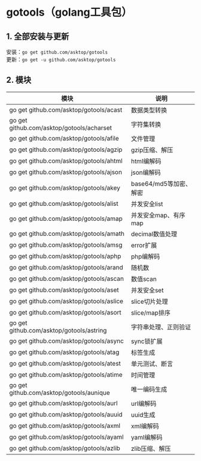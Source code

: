# gotools（golang工具包）

## 1. 全部安装与更新

安装：`go get github.com/asktop/gotools`  
更新：`go get -u github.com/asktop/gotools`

## 2. 模块
| 模块 | 说明 |
| --- | --- |
| go get github.com/asktop/gotools/acast    | 数据类型转换 |
| go get github.com/asktop/gotools/acharset | 字符集转换 |
| go get github.com/asktop/gotools/afile    | 文件管理 |
| go get github.com/asktop/gotools/agzip    | gzip压缩、解压 |
| go get github.com/asktop/gotools/ahtml    | html编解码 |
| go get github.com/asktop/gotools/ajson    | json编解码 |
| go get github.com/asktop/gotools/akey     | base64/md5等加密、解密 |
| go get github.com/asktop/gotools/alist    | 并发安全list |
| go get github.com/asktop/gotools/amap     | 并发安全map、有序map |
| go get github.com/asktop/gotools/amath    | decimal数值处理 |
| go get github.com/asktop/gotools/amsg     | error扩展 |
| go get github.com/asktop/gotools/aphp     | php编解码 |
| go get github.com/asktop/gotools/arand    | 随机数 |
| go get github.com/asktop/gotools/ascan    | 数值scan |
| go get github.com/asktop/gotools/aset     | 并发安全set |
| go get github.com/asktop/gotools/aslice   | slice切片处理 |
| go get github.com/asktop/gotools/asort    | slice/map排序 |
| go get github.com/asktop/gotools/astring  | 字符串处理、正则验证 |
| go get github.com/asktop/gotools/async    | sync锁扩展 |
| go get github.com/asktop/gotools/atag     | 标签生成 |
| go get github.com/asktop/gotools/atest    | 单元测试、断言 |
| go get github.com/asktop/gotools/atime    | 时间管理 |
| go get github.com/asktop/gotools/aunique  | 唯一编码生成 |
| go get github.com/asktop/gotools/aurl     | url编解码 |
| go get github.com/asktop/gotools/auuid    | uuid生成 |
| go get github.com/asktop/gotools/axml     | xml编解码 |
| go get github.com/asktop/gotools/ayaml    | yaml编解码 |
| go get github.com/asktop/gotools/azlib    | zlib压缩、解压 |
